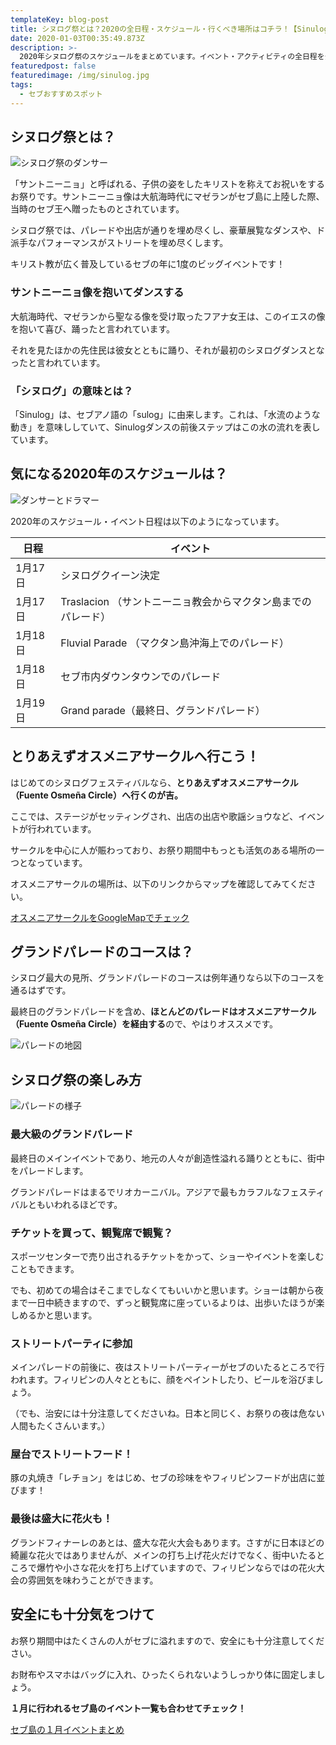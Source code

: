 ```yaml
---
templateKey: blog-post
title: シヌログ祭とは？2020の全日程・スケジュール・行くべき場所はコチラ！【Sinulog2020】
date: 2020-01-03T00:35:49.873Z
description: >-
  2020年シヌログ祭のスケジュールをまとめています。イベント・アクティビティの全日程を公開。行くべき場所や、パレードのコースもチェックして、セブ島最大級のお祭りを楽しみましょう！
featuredpost: false
featuredimage: /img/sinulog.jpg
tags:
  - セブおすすめスポット
---
```

## シヌログ祭とは？

![シヌログ祭のダンサー](/img/sinulog.jpg)

「サントニーニョ」と呼ばれる、子供の姿をしたキリストを称えてお祝いをするお祭りです。サントニーニョ像は大航海時代にマゼランがセブ島に上陸した際、当時のセブ王へ贈ったものとされています。

シヌログ祭では、パレードや出店が通りを埋め尽くし、豪華展覧なダンスや、ド派手なパフォーマンスがストリートを埋め尽くします。

キリスト教が広く普及しているセブの年に1度のビッグイベントです！

### サントニーニョ像を抱いてダンスする

大航海時代、マゼランから聖なる像を受け取ったフアナ女王は、このイエスの像を抱いて喜び、踊ったと言われています。

それを見たほかの先住民は彼女とともに踊り、それが最初のシヌログダンスとなったと言われています。

### 「シヌログ」の意味とは？

「Sinulog」は、セブアノ語の「sulog」に由来します。これは、「水流のような動き」を意味ししていて、Sinulogダンスの前後ステップはこの水の流れを表しています。

## 気になる2020年のスケジュールは？

![ダンサーとドラマー](/img/スクリーンショット-2019-12-28-9.50.10.png)

2020年のスケジュール・イベント日程は以下のようになっています。

| 日程    | イベント                                 |
| ----- | ------------------------------------ |
| 1月17日 | シヌログクイーン決定                     |
| 1月17日 | Traslacion （サントニーニョ教会からマクタン島までのパレード） |
| 1月18日 | Fluvial Parade （マクタン島沖海上でのパレード）      |
| 1月18日 | セブ市内ダウンタウンでのパレード                     |
| 1月19日 | Grand parade（最終日、グランドパレード）           |


## とりあえずオスメニアサークルへ行こう！

はじめてのシヌログフェスティバルなら、**とりあえずオスメニアサークル（Fuente Osmeña Circle）へ行くのが吉。**

ここでは、ステージがセッティングされ、出店の出店や歌謡ショウなど、イベントが行われています。

サークルを中心に人が賑わっており、お祭り期間中もっとも活気のある場所の一つとなっています。

オスメニアサークルの場所は、以下のリンクからマップを確認してみてください。

[オスメニアサークルをGoogleMapでチェック](https://goo.gl/maps/o2BGWta6aPaySu1z7)


## グランドパレードのコースは？

シヌログ最大の見所、グランドパレードのコースは例年通りなら以下のコースを通るはずです。

最終日のグランドパレードを含め、**ほとんどのパレードはオスメニアサークル（Fuente Osmeña Circle）を経由する**ので、やはりオススメです。

![パレードの地図](/img/sinulog-map.jpg)

## シヌログ祭の楽しみ方

![パレードの様子](/img/スクリーンショット-2019-12-28-10.02.34.png)

### 最大級のグランドパレード

最終日のメインイベントであり、地元の人々が創造性溢れる踊りとともに、街中をパレードします。

グランドパレードはまるでリオカーニバル。アジアで最もカラフルなフェスティバルともいわれるほどです。


### チケットを買って、観覧席で観覧？

スポーツセンターで売り出されるチケットをかって、ショーやイベントを楽しむこともできます。

でも、初めての場合はそこまでしなくてもいいかと思います。ショーは朝から夜まで一日中続きますので、ずっと観覧席に座っているよりは、出歩いたほうが楽しめるかと思います。


### ストリートパーティに参加

メインパレードの前後に、夜はストリートパーティーがセブのいたるところで行われます。フィリピンの人々とともに、顔をペイントしたり、ビールを浴びましょう。

（でも、治安には十分注意してくださいね。日本と同じく、お祭りの夜は危ない人間もたくさんいます。）


### 屋台でストリートフード！
豚の丸焼き「レチョン」をはじめ、セブの珍味をやフィリピンフードが出店に並びます！

### 最後は盛大に花火も！

グランドフィナーレのあとは、盛大な花火大会もあります。さすがに日本ほどの綺麗な花火ではありませんが、メインの打ち上げ花火だけでなく、街中いたるところで爆竹や小さな花火を打ち上げていますので、フィリピンならではの花火大会の雰囲気を味わうことができます。


## 安全にも十分気をつけて

お祭り期間中はたくさんの人がセブに溢れますので、安全にも十分注意してください。

お財布やスマホはバッグに入れ、ひったくられないようしっかり体に固定しましょう。


**１月に行われるセブ島のイベント一覧も合わせてチェック！**

[セブ島の１月イベントまとめ](https://www.ss-guesthouse.com/calender/2020/Jan)
